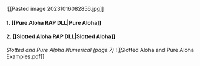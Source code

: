 ![[Pasted image 20231016082856.jpg]]


#### 1. [[Pure Aloha RAP DLL|Pure Aloha]]
#### 2. [[Slotted Aloha RAP DLL|Slotted Aloha]]

*Slotted and Pure Alpha Numerical (page.7)*
![[Slotted Aloha and Pure Aloha Examples.pdf]]


